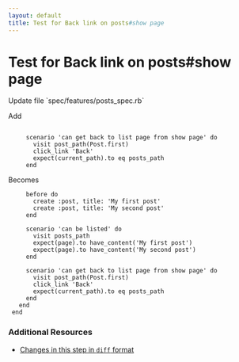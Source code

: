 ```yaml
---
layout: default
title: Test for Back link on posts#show page
---
```


<h1 id="main">Test for Back link on posts#show page</h1>
Update file `spec/features/posts_spec.rb`

Add
<pre><code>&nbsp;
     scenario &#39;can get back to list page from show page&#39; do
       visit post_path(Post.first)
       click_link &#39;Back&#39;
       expect(current_path).to eq posts_path
     end</code></pre>


Becomes
<pre><code>     before do
       create :post, title: &#39;My first post&#39;
       create :post, title: &#39;My second post&#39;
     end
&nbsp;
     scenario &#39;can be listed&#39; do
       visit posts_path
       expect(page).to have_content(&#39;My first post&#39;)
       expect(page).to have_content(&#39;My second post&#39;)
     end
&nbsp;
     scenario &#39;can get back to list page from show page&#39; do
       visit post_path(Post.first)
       click_link &#39;Back&#39;
       expect(current_path).to eq posts_path
     end
   end
 end
</code></pre>



### Additional Resources

* [Changes in this step in `diff` format](https://github.com/software-academy/rails_getting_started_bdd/commit/74c636cb2632e447ea3bbafe2b808948c2cf3333)

